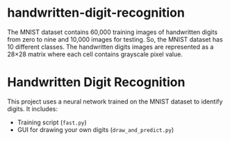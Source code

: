 # handwritten-digit-recognition
The MNIST dataset contains 60,000 training images of handwritten digits from zero to nine and 10,000 images for testing. So, the MNIST dataset has 10 different classes. The handwritten digits images are represented as a 28×28 matrix where each cell contains grayscale pixel value. 
# Handwritten Digit Recognition

This project uses a neural network trained on the MNIST dataset to identify digits. It includes:
- Training script (`fast.py`)
- GUI for drawing your own digits (`draw_and_predict.py`)
